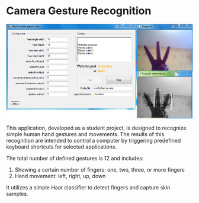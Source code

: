 # Camera Gesture Recognition

![Gesture Recognition Image](/gesture-recognition.png?raw=false)

This application, developed as a student project, is designed to recognize simple human hand gestures and movements. The results of this recognition are intended to control a computer by triggering predefined keyboard shortcuts for selected applications.

The total number of defined gestures is 12 and includes:
1. Showing a certain number of fingers: one, two, three, or more fingers
2. Hand movement: left, right, up, down

It utilizes a simple Haar classifier to detect fingers and capture skin samples.
